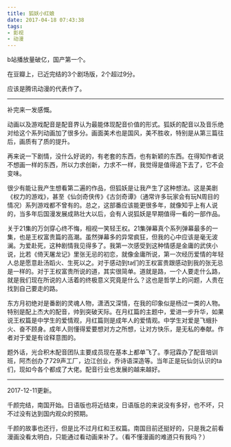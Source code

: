 ```yaml
---
title: 狐妖小红娘
date: 2017-04-18 07:43:38
tags:
- 影视
- 动漫
---
```


b站播放量破亿，国产第一个。

在豆瓣上，已近完结的3个剧场版，2个超过9分。

应该是腾讯动漫的代表作了。

---

补完来一发感慨。

动画以及游戏配音是配音界认为最能体现配音价值的形式。狐妖的配音以及音乐绝对给这个系列动画加了很多分。画面美术也是国风，美不胜收，特别是从第三篇往后，画质有了质的提升。

再来说一下剧情，没什么好说的，有老套的东西，也有新颖的东西。在得知作者说不想画一样的东西，所以力求创新，力求不一样，我觉得是值得追下去了，它不会变味。

很少有能让我产生想看第二遍的作品，但狐妖是让我产生了这种想法。这是美剧《权力的游戏》，甚至《仙剑奇侠传》《古剑奇谭》（通常许多玩家会有玩N周目的情况）系列游戏都不曾有的。总之，这部番应该能更很多年，就像知乎上有人说的，当多年后国漫发展成熟壮大以后，会有人说狐妖是早期值得一看的一部作品。

关于21集的万剑穿心终不悔，相视一笑轻王权。21集弹幕真个系列弹幕最多的一集，也是王权富贵篇的高潮。虽然弹幕多的异常疯狂，但我的心中应该是毫无波澜。为爱赴死，这种剧情我见得多了。我第一次感受到这种情感是金庸的武侠小说，比若《倚天屠龙记》里张无忌的初恋，就像金庸所说，第一次经历爱情的年轻人总是愿意赴汤蹈火、生死以之。对于感动到ta们的王权富贵跟感动到我的张无忌是一样的。对于王权富贵所说的道，其实很简单。道就是路，一个人要走什么路，就是我们现在所说的人活着的终极意义究竟是什么？这也是哲学上的问题，人贵在找到自己要走的路。

东方月初绝对是番剧的灵魂人物，潇洒又深情，在我的印象似是杨过一类的人物。特别是配上杰大的配音，帅到突破天际。在月红篇的主题中，爱进一步升华，如果说王权篇是中学生的爱情观，月红篇则是成年人的爱情观。中学生对爱是飞蛾扑火、奋不顾身。成年人则懂得爱要想对方之所想，让对方快乐，是无私的奉献。作者对于爱是有诠释意图的。

题外话，光合积木配音团队主要成员现在基本上都单飞了。季冠霖办了配音培训班，阿杰创办了729声工厂，边江创业，乔诗语深造等。当年正是玩仙剑认识的ta们，现如今各个都成了大佬。配音行业也发展的越来越好。

----

2017-12-11更新。

千颜完结，南国开始。日语版也将近结束，日语版总的来说没有多好，也不坏，只不过没有达到国内观众的预期。

千颜的故事也还行，但是比不过月红和王权篇。南国目前还挺好的，只是我之前看漫画没看太明白，只能通过看动画来补了。（看不懂漫画的难道只有我吗？）
